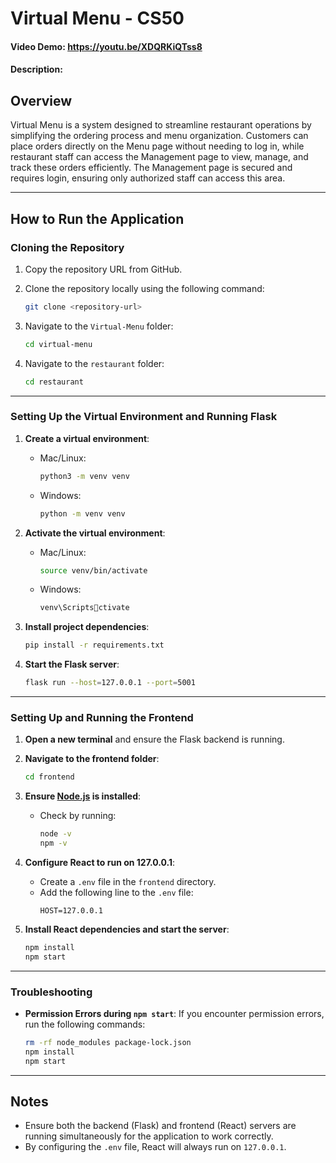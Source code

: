 
# Virtual Menu - CS50
#### Video Demo: https://youtu.be/XDQRKiQTss8
#### Description:

## Overview
Virtual Menu is a system designed to streamline restaurant operations by simplifying the ordering process and menu organization. Customers can place orders directly on the Menu page without needing to log in, while restaurant staff can access the Management page to view, manage, and track these orders efficiently. The Management page is secured and requires login, ensuring only authorized staff can access this area.

---

## How to Run the Application

### Cloning the Repository

1. Copy the repository URL from GitHub.

2. Clone the repository locally using the following command:
   ```bash
   git clone <repository-url>
   ```

3. Navigate to the `Virtual-Menu` folder:
   ```bash
   cd virtual-menu
   ```

4. Navigate to the `restaurant` folder:
   ```bash
   cd restaurant
   ```

---

### Setting Up the Virtual Environment and Running Flask

1. **Create a virtual environment**:
   - Mac/Linux:
     ```bash
     python3 -m venv venv
     ```
   - Windows:
     ```bash
     python -m venv venv
     ```

2. **Activate the virtual environment**:
   - Mac/Linux:
     ```bash
     source venv/bin/activate
     ```
   - Windows:
     ```bash
     venv\Scriptsctivate
     ```

3. **Install project dependencies**:
   ```bash
   pip install -r requirements.txt
   ```

4. **Start the Flask server**:
   ```bash
   flask run --host=127.0.0.1 --port=5001
   ```

---

### Setting Up and Running the Frontend

1. **Open a new terminal** and ensure the Flask backend is running.

2. **Navigate to the frontend folder**:
   ```bash
   cd frontend
   ```

3. **Ensure [Node.js](https://nodejs.org/) is installed**:
   - Check by running:
     ```bash
     node -v
     npm -v
     ```

4. **Configure React to run on 127.0.0.1**:
   - Create a `.env` file in the `frontend` directory.
   - Add the following line to the `.env` file:
     ```env
     HOST=127.0.0.1
     ```

5. **Install React dependencies and start the server**:
   ```bash
   npm install
   npm start
   ```

---

### Troubleshooting

- **Permission Errors during `npm start`**:
  If you encounter permission errors, run the following commands:
  ```bash
  rm -rf node_modules package-lock.json
  npm install
  npm start
  ```

---

## Notes
- Ensure both the backend (Flask) and frontend (React) servers are running simultaneously for the application to work correctly.
- By configuring the `.env` file, React will always run on `127.0.0.1`.
